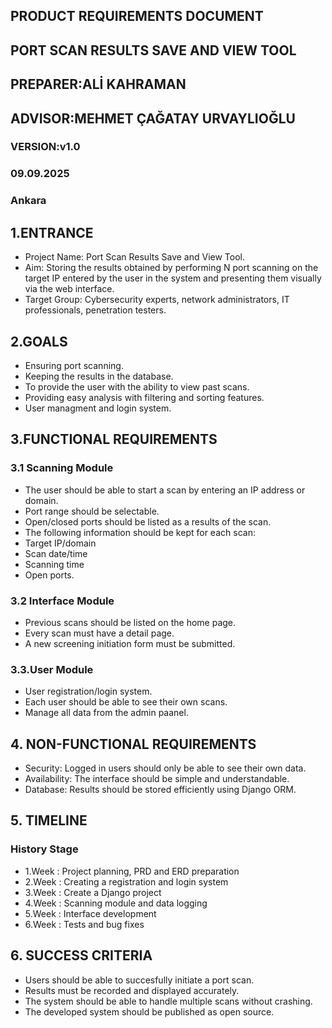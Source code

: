 ## PRODUCT REQUIREMENTS DOCUMENT
## PORT SCAN RESULTS SAVE AND VIEW TOOL
## PREPARER:ALİ KAHRAMAN
## ADVISOR:MEHMET ÇAĞATAY URVAYLIOĞLU
### VERSION:v1.0
### 09.09.2025
### Ankara

## 1.ENTRANCE

 - Project Name: Port Scan Results Save and View Tool.
 - Aim: Storing the results obtained by performing N port scanning on the target IP entered by
the user in the system and presenting them visually via the web interface.
 - Target Group: Cybersecurity experts, network administrators, IT professionals, penetration
testers.

## 2.GOALS

 - Ensuring port scanning.
 - Keeping the results in the database.
 - To provide the user with the ability to view past scans.
 - Providing easy analysis with filtering and sorting features.
 - User managment and login system.

## 3.FUNCTIONAL REQUIREMENTS
   
### 3.1 Scanning Module

 - The user should be able to start a scan by entering an IP address or domain.
 - Port range should be selectable.
 - Open/closed ports should be listed as a results of the scan.
 - The following information should be kept for each scan:
 - Target IP/domain
 - Scan date/time
 - Scanning time
 - Open ports.

### 3.2 Interface Module

 - Previous scans should be listed on the home page.
 - Every scan must have a detail page.
 - A new screening initiation form must be submitted.
### 3.3.User Module

 - User registration/login system.
 - Each user should be able to see their own scans.
 - Manage all data from the admin paanel.

## 4. NON-FUNCTIONAL REQUIREMENTS

 - Security: Logged in users should only be able to see their own data.
 - Availability: The interface should be simple and understandable.
 - Database: Results should be stored efficiently using Django ORM.

## 5. TIMELINE

   ### History   Stage
  - 1.Week  : Project planning, PRD and ERD preparation
  - 2.Week  : Creating a registration and login system
  - 3.Week  : Create a Django project
  - 4.Week  : Scanning module and data logging
  - 5.Week  : Interface development
  - 6.Week  : Tests and bug fixes

## 6. SUCCESS CRITERIA

- Users should be able to succesfully initiate a port scan.
- Results must be recorded and displayed accurately.
- The system should be able to handle multiple scans without crashing.
- The developed system should be published as open source.



